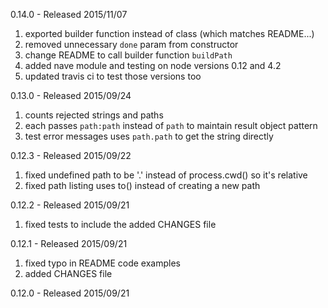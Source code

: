 0.14.0 - Released 2015/11/07

1. exported builder function instead of class (which matches README...)
2. removed unnecessary `done` param from constructor
3. change README to call builder function `buildPath`
4. added nave module and testing on node versions 0.12 and 4.2
5. updated travis ci to test those versions too

0.13.0 - Released 2015/09/24

1. counts rejected strings and paths
2. each passes `path:path` instead of `path` to maintain result object pattern
3. test error messages uses `path.path` to get the string directly

0.12.3 - Released 2015/09/22

1. fixed undefined path to be '.' instead of process.cwd() so it's relative
2. fixed path listing uses to() instead of creating a new path

0.12.2 - Released 2015/09/21

1. fixed tests to include the added CHANGES file

0.12.1 - Released 2015/09/21

1. fixed typo in README code examples
2. added CHANGES file

0.12.0 - Released 2015/09/21
